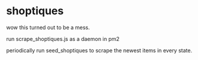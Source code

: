# shoptiques
wow this turned out to be a mess.

run scrape_shoptiques.js as a daemon in pm2

periodically run seed_shoptiques to scrape the newest items in every state.
